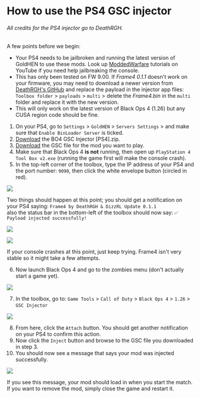 # How to use the PS4 GSC injector
###### All credits for the PS4 injector go to DeathRGH. 
A few points before we begin:
- Your PS4 needs to be jailbroken and running the latest version of GoldHEN to use these mods. Look up [ModdedWarfare](https://www.youtube.com/@MODDEDWARFARE) tutorials on YouTube if you need help jailbreaking the console.
- This has only been tested on FW 9.00. If *Frame4 0.1.1* doesn't work on your firmware, you may need to download a newer version from [DeathRGH's GitHub](https://github.com/DeathRGH/frame4/releases) and replace the payload in the injector app files:\
`Toolbox folder` > `payloads` > `multi` > delete the *Frame4.bin* in the `multi` folder and replace it with the new version.
- This will only work on the latest version of Black Ops 4 (1.26) but any CUSA region code should be fine.

1. On your PS4, go to `Settings` > `GoldHEN` > `Servers Settings` > and make sure that `Enable BinLoader Server` is ticked.   
2. [Download](https://raw.githubusercontent.com/Jek47/BO4-GSC-Mods/89673f065cc8d3ab3350e5bb32e8f9501aa30f2e/Tools/PS4/BO4%20GSC%20Injector%20%5BPS4%5D.zip) the BO4 GSC Injector [PS4].zip.
3. [Download](https://github.com/Jek47/BO4-GSC-Mods/tree/main/Zombies%20Mods) the GSC file for the mod you want to play.
4. Make sure that Black Ops 4 **is not** running, then open up `PlayStation 4 Tool Box v2.exe` (running the game first will make the console crash).
5. In the top-left corner of the toolbox, type the IP address of your PS4 and the port number: `9090`, then click the white envelope button (circled in red).

![](https://i.ibb.co/Sfz2TBz/PS4-Step-5.png)

   Two things should happen at this point; you should get a notification on your PS4 saying: `Frame4 by DeathRGH & DizzRL Update 0.1.1`\
   also the status bar in the bottom-left of the toolbox should now say: `✅ Payload injected successfully!`

![](https://i.ibb.co/BnF3spq/PS4-Step-5-pt2.jpg)

![](https://i.ibb.co/LxBCxYz/PS4-Step-5-pt3.png)

   If your console crashes at this point, just keep trying. Frame4 isn't very stable so it might take a few attempts.

6. Now launch Black Ops 4 and go to the zombies menu (don't actually start a game yet).
   
![](https://i.ibb.co/mhkjbD0/Zombies.png)

7. In the toolbox, go to: `Game Tools` > `Call of Duty` > `Black Ops 4` > `1.26` > `GSC Injector`

![](https://i.ibb.co/6tpZfrG/PS4-Step-8.png)

8. From here, click the `Attach` button. You should get another notification on your PS4 to confirm this action.
9. Now click the `Inject` button and browse to the GSC file you downloaded in step 3.
10. You should now see a message that says your mod was injected successfully. 

![](https://i.ibb.co/3mq9hgW/PS4-Step-10.png)

If you see this message, your mod should load in when you start the match.\
If you want to remove the mod, simply close the game and restart it.

